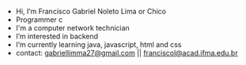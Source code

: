 - Hi, I’m Francisco Gabriel Noleto Lima or Chico
- Programmer c
- I'm a computer network technician
- I’m interested in backend  
- I’m currently learning java, javascript, html and css
- contact: gabriellimma27@gmail.com || franciscol@acad.ifma.edu.br

<!---
Chico06/Chico06 is a ✨ special ✨ repository because its `README.md` (this file) appears on your GitHub profile.
You can click the Preview link to take a look at your changes.
--->
